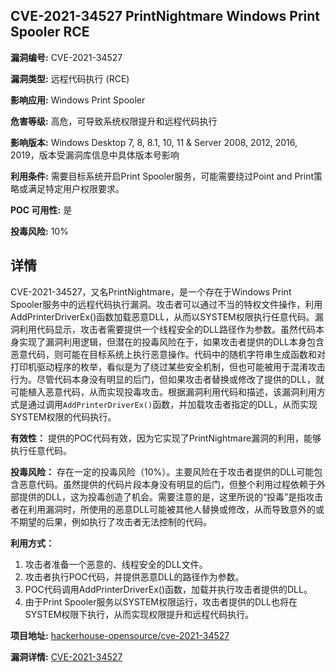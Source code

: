 ## CVE-2021-34527 PrintNightmare Windows Print Spooler RCE

**漏洞编号:** CVE-2021-34527

**漏洞类型:** 远程代码执行 (RCE)

**影响应用:** Windows Print Spooler

**危害等级:** 高危，可导致系统权限提升和远程代码执行

**影响版本:** Windows Desktop 7, 8, 8.1, 10, 11 & Server 2008, 2012, 2016, 2019，版本受漏洞库信息中具体版本号影响

**利用条件:** 需要目标系统开启Print Spooler服务，可能需要绕过Point and Print策略或满足特定用户权限要求。

**POC 可用性:** 是

**投毒风险:** 10%

## 详情

CVE-2021-34527，又名PrintNightmare，是一个存在于Windows Print Spooler服务中的远程代码执行漏洞。攻击者可以通过不当的特权文件操作，利用AddPrinterDriverEx()函数加载恶意DLL，从而以SYSTEM权限执行任意代码。漏洞利用代码显示，攻击者需要提供一个线程安全的DLL路径作为参数。虽然代码本身实现了漏洞利用逻辑，但潜在的投毒风险在于，如果攻击者提供的DLL本身包含恶意代码，则可能在目标系统上执行恶意操作。代码中的随机字符串生成函数和对打印机驱动程序的枚举，看似是为了绕过某些安全机制，但也可能被用于混淆攻击行为。尽管代码本身没有明显的后门，但如果攻击者替换或修改了提供的DLL，就可能植入恶意代码，从而实现投毒攻击。根据漏洞利用代码和描述，该漏洞利用方式是通过调用`AddPrinterDriverEx()`函数，并加载攻击者指定的DLL，从而实现SYSTEM权限的代码执行。

**有效性：** 提供的POC代码有效，因为它实现了PrintNightmare漏洞的利用，能够执行任意代码。

**投毒风险：** 存在一定的投毒风险（10%）。主要风险在于攻击者提供的DLL可能包含恶意代码。虽然提供的代码片段本身没有明显的后门，但整个利用过程依赖于外部提供的DLL，这为投毒创造了机会。需要注意的是，这里所说的“投毒”是指攻击者在利用漏洞时，所使用的恶意DLL可能被其他人替换或修改，从而导致意外的或不期望的后果，例如执行了攻击者无法控制的代码。

**利用方式：**
1.  攻击者准备一个恶意的、线程安全的DLL文件。
2.  攻击者执行POC代码，并提供恶意DLL的路径作为参数。
3.  POC代码调用AddPrinterDriverEx()函数，加载并执行攻击者提供的DLL。
4.  由于Print Spooler服务以SYSTEM权限运行，攻击者提供的DLL也将在SYSTEM权限下执行，从而实现权限提升和远程代码执行。

**项目地址:** [hackerhouse-opensource/cve-2021-34527](https://github.com/hackerhouse-opensource/cve-2021-34527)

**漏洞详情:** [CVE-2021-34527](https://nvd.nist.gov/vuln/detail/CVE-2021-34527)